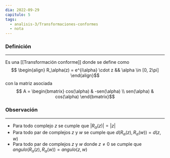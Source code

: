 ```yaml
---
dia: 2022-09-29
capitulo: 5
tags:
  - analisis-3/Transformaciones-conformes
  - nota
---
```

### Definición
---
Es una [[Transformación conforme]] donde se define como $$
\begin{align} 
	R_\alpha(z) = e^{i\alpha} \cdot z && \alpha \in [0, 2\pi]
\end{align}$$
con la matriz asociada $$ A  = \begin{bmatrix} 
	cos(\alpha) & -sen(\alpha) \\
	sen(\alpha) & cos(\alpha)
\end{bmatrix}$$

### Observación
---
* Para todo complejo $z$ se cumple que $|R_{\alpha}(z)| = |z|$
* Para todo par de complejos $z$ y $w$ se cumple que $d(R_\alpha(z), R_\alpha(w)) = d(z, w)$
* Para todo par de complejos $z$ y $w$ donde $z \ne 0$ se cumple que $angulo(R_\alpha(z), R_\alpha(w)) = angulo(z, w)$
